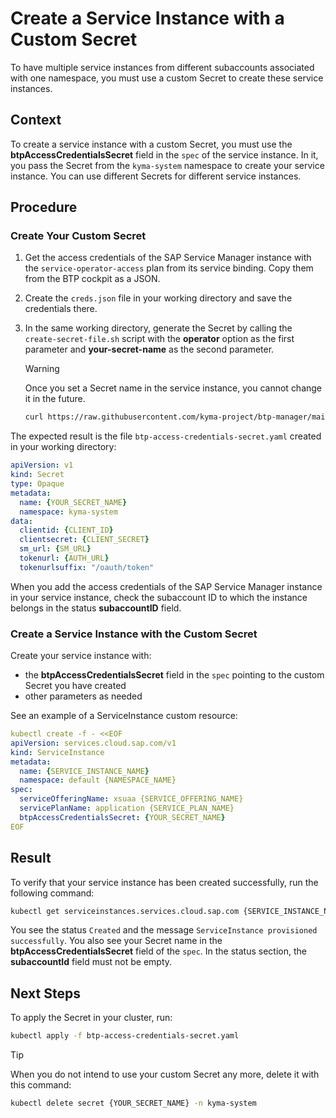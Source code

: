 # Create a Service Instance with a Custom Secret

To have multiple service instances from different subaccounts associated with one namespace, you must use a custom Secret to create these service instances.

## Context

To create a service instance with a custom Secret, you must use the **btpAccessCredentialsSecret** field in the `spec` of the service instance. In it, you pass the Secret from the `kyma-system` namespace to create your service instance. You can use different Secrets for different service instances.

## Procedure

### Create Your Custom Secret

1. Get the access credentials of the SAP Service Manager instance with the `service-operator-access` plan from its service binding. Copy them from the BTP cockpit as a JSON.

2. Create the `creds.json` file in your working directory and save the credentials there.

3. In the same working directory, generate the Secret by calling the `create-secret-file.sh` script with the **operator** option as the first parameter and **your-secret-name**  as the second parameter.

    > [!WARNING] 
    > Once you set a Secret name in the service instance, you cannot change it in the future.

    ```sh
    curl https://raw.githubusercontent.com/kyma-project/btp-manager/main/hack/create-secret-file.sh | bash -s operator {YOUR_SECRET_NAME}
    ```

The expected result is the file `btp-access-credentials-secret.yaml` created in your working directory:

```yaml
apiVersion: v1
kind: Secret
type: Opaque
metadata:
  name: {YOUR_SECRET_NAME}
  namespace: kyma-system
data:
  clientid: {CLIENT_ID}
  clientsecret: {CLIENT_SECRET}
  sm_url: {SM_URL}
  tokenurl: {AUTH_URL}
  tokenurlsuffix: "/oauth/token"
```

When you add the access credentials of the SAP Service Manager instance in your service instance, check the subaccount ID to which the instance belongs in the status **subaccountID** field. 

### Create a Service Instance with the Custom Secret

Create your service instance with:
* the **btpAccessCredentialsSecret** field in the `spec` pointing to the custom Secret you have created
*  other parameters as needed

See an example of a ServiceInstance custom resource: <!-- why not placeholders??? REMOVE WHAT'S NOT NEEDED!!!!!-->

```yaml
kubectl create -f - <<EOF
apiVersion: services.cloud.sap.com/v1
kind: ServiceInstance
metadata:
  name: {SERVICE_INSTANCE_NAME}
  namespace: default {NAMESPACE_NAME}
spec:
  serviceOfferingName: xsuaa {SERVICE_OFFERING_NAME}
  servicePlanName: application {SERVICE_PLAN_NAME}
  btpAccessCredentialsSecret: {YOUR_SECRET_NAME}
EOF
```

## Result

To verify that your service instance has been created successfully, run the following command:

```bash
kubectl get serviceinstances.services.cloud.sap.com {SERVICE_INSTANCE_NAME} -o yaml
```

You see the status `Created` and the message `ServiceInstance provisioned successfully`.
You also see your Secret name in the **btpAccessCredentialsSecret** field of the `spec`.
In the status section, the **subaccountId** field must not be empty. <!-- move this sentence to line 44??-->

## Next Steps <!--what about this section? move? delete? add instance deletion instructions?-->

To apply the Secret in your cluster, run:

```sh
kubectl apply -f btp-access-credentials-secret.yaml
```

> [!TIP]
> When you do not intend to use your custom Secret any more, delete it with this command:
> ```bash
> kubectl delete secret {YOUR_SECRET_NAME} -n kyma-system
>  ```